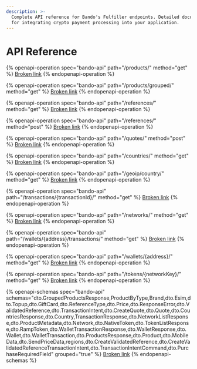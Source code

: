 ```yaml
---
description: >-
  Complete API reference for Bando's Fulfiller endpoints. Detailed documentation
  for integrating crypto payment processing into your application.
---
```


# API Reference

{% openapi-operation spec="bando-api" path="/products/" method="get" %}
[Broken link](broken-reference)
{% endopenapi-operation %}

{% openapi-operation spec="bando-api" path="/products/grouped/" method="get" %}
[Broken link](broken-reference)
{% endopenapi-operation %}

{% openapi-operation spec="bando-api" path="/references/" method="get" %}
[Broken link](broken-reference)
{% endopenapi-operation %}

{% openapi-operation spec="bando-api" path="/references/" method="post" %}
[Broken link](broken-reference)
{% endopenapi-operation %}

{% openapi-operation spec="bando-api" path="/quotes/" method="post" %}
[Broken link](broken-reference)
{% endopenapi-operation %}

{% openapi-operation spec="bando-api" path="/countries/" method="get" %}
[Broken link](broken-reference)
{% endopenapi-operation %}

{% openapi-operation spec="bando-api" path="/geoip/country/" method="get" %}
[Broken link](broken-reference)
{% endopenapi-operation %}

{% openapi-operation spec="bando-api" path="/transactions/{transactionId}/" method="get" %}
[Broken link](broken-reference)
{% endopenapi-operation %}

{% openapi-operation spec="bando-api" path="/networks/" method="get" %}
[Broken link](broken-reference)
{% endopenapi-operation %}

{% openapi-operation spec="bando-api" path="/wallets/{address}/transactions/" method="get" %}
[Broken link](broken-reference)
{% endopenapi-operation %}

{% openapi-operation spec="bando-api" path="/wallets/{address}/" method="get" %}
[Broken link](broken-reference)
{% endopenapi-operation %}

{% openapi-operation spec="bando-api" path="/tokens/{networkKey}/" method="get" %}
[Broken link](broken-reference)
{% endopenapi-operation %}

{% openapi-schemas spec="bando-api" schemas="dto.GroupedProductsResponse,ProductByType,Brand,dto.Esim,dto.Topup,dto.GiftCard,dto.ReferenceType,dto.Price,dto.ResponseError,dto.ValidatedReference,dto.TransactionIntent,dto.CreateQuote,dto.Quote,dto.CountriesResponse,dto.Country,TransactionResponse,dto.NetworkListResponse,dto.ProductMetadata,dto.Network,dto.NativeToken,dto.TokenListResponse,dto.RampToken,dto.WalletTransactionResponse,dto.WalletResponse,dto.Wallet,dto.WalletTransaction,dto.ProductsResponse,dto.Product,dto.MobileData,dto.SendPriceData,regions,dto.CreateValidatedReference,dto.CreateValidatedReferenceTransactionIntent,dto.TransactionIntentCommand,dto.PurchaseRequiredField" grouped="true" %}
[Broken link](broken-reference)
{% endopenapi-schemas %}

